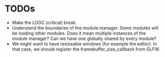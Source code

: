 # TODOs

* Make the LOGC (critical) break.
* Understand the boundaries of the module manager. Some modules will be loading other modules. Does it mean multiple instances of the module manager? Can we have one globally shared by every module?
* We might want to have resizeable windows (for example the editor). In that case, we should register the framebuffer_size_callback from GLFW.